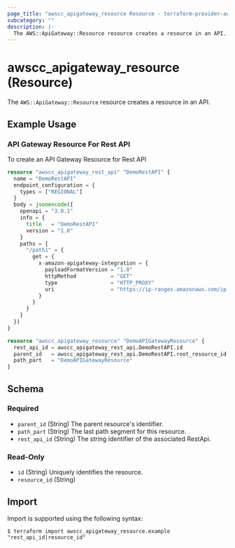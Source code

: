 ```yaml
---
page_title: "awscc_apigateway_resource Resource - terraform-provider-awscc"
subcategory: ""
description: |-
  The AWS::ApiGateway::Resource resource creates a resource in an API.
---
```


# awscc_apigateway_resource (Resource)

The ``AWS::ApiGateway::Resource`` resource creates a resource in an API.

## Example Usage

### API Gateway Resource For Rest API
To create an API Gateway Resource for Rest API
```terraform
resource "awscc_apigateway_rest_api" "DemoRestAPI" {
  name = "DemoRestAPI"
  endpoint_configuration = {
    types = ["REGIONAL"]
  }
  body = jsonencode({
    openapi = "3.0.1"
    info = {
      title   = "DemoRestAPI"
      version = "1.0"
    }
    paths = {
      "/path1" = {
        get = {
          x-amazon-apigateway-integration = {
            payloadFormatVersion = "1.0"
            httpMethod           = "GET"
            type                 = "HTTP_PROXY"
            uri                  = "https://ip-ranges.amazonaws.com/ip-ranges.json"
          }
        }
      }
    }
  })
}

resource "awscc_apigateway_resource" "DemoAPIGatewayResource" {
  rest_api_id = awscc_apigateway_rest_api.DemoRestAPI.id
  parent_id   = awscc_apigateway_rest_api.DemoRestAPI.root_resource_id
  path_part   = "DemoAPIGatewayResource"
}
```

<!-- schema generated by tfplugindocs -->
## Schema

### Required

- `parent_id` (String) The parent resource's identifier.
- `path_part` (String) The last path segment for this resource.
- `rest_api_id` (String) The string identifier of the associated RestApi.

### Read-Only

- `id` (String) Uniquely identifies the resource.
- `resource_id` (String)

## Import

Import is supported using the following syntax:

```shell
$ terraform import awscc_apigateway_resource.example "rest_api_id|resource_id"
```
